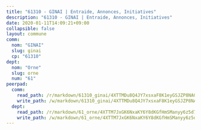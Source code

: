 ```yaml
---
title: "61310 - GINAI | Entraide, Annonces, Initiatives"
description: "61310 - GINAI | Entraide, Annonces, Initiatives"
date: 2020-01-11T14:09:21+09:00
collapsible: false
layout: commune
comm:
  nom: "GINAI"
  slug: ginai
  cp: "61310"
dept:
  nom: "Orne"
  slug: orne
  num: "61"
peerpad:
  comm:
    read_path: /r/markdown/61310_ginai/4XTTMDu8Q4JY7xsxaF8K1eyGSJZP8NAGMxQjhUymxEnCBwsoF
    write_path: /w/markdown/61310_ginai/4XTTMDu8Q4JY7xsxaF8K1eyGSJZP8NAGMxQjhUymxEnCBwsoF-K3TgUZPWnxfMSiSNVTNNftdtGAhHf4t3mB4cV7YGgDNDXfiJ2j6rufNFFbbCoas4yKPEFSgteQFfSxk5wECLKSKBZUjY2yzo743KM9XcfpooJQVzwxq1nN23Gju33jYGvtR3uSYh
  dept:
    read_path: /r/markdown/61_orne/4XTTM7JxGK6NxaKY6Y8dKGfHmSManyy6z5d78TaTcUn3zJjy6
    write_path: /w/markdown/61_orne/4XTTM7JxGK6NxaKY6Y8dKGfHmSManyy6z5d78TaTcUn3zJjy6-K3TgUN9f9h2Fmk7w15QXNPtmJYWWDYEB4sLb6BW46ErzRh2NG4TmnnXd3GJfJ3dVSNBE8WudjKbLAy4CD2mQTtYeoUAUzvKztzGsCxcQ4ezpe7WGMgkNubsBkL3vV47Zushr5DqN
---
```



